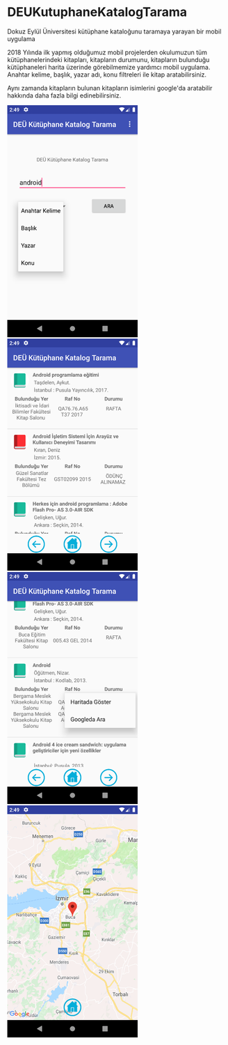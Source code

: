 # DEUKutuphaneKatalogTarama
Dokuz Eylül Üniversitesi kütüphane kataloğunu taramaya yarayan bir mobil uygulama

2018 Yılında ilk yapmış olduğumuz mobil projelerden okulumuzun tüm kütüphanelerindeki kitapları, kitapların durumunu,
kitapların bulunduğu kütüphaneleri harita üzerinde görebilmemize yardımcı mobil uygulama. 
Anahtar kelime, başlık, yazar adı, konu filtreleri ile kitap aratabilirsiniz.

Aynı zamanda kitapların bulunan kitapların isimlerini google'da aratabilir hakkında daha fazla bilgi edinebilirsiniz.

<img src="./Screenshot1.png" width="300" height="533">
<img src="./Screenshot2.png" width="300" height="533">
<img src="./Screenshot3.png" width="300" height="533">
<img src="./Screenshot4.png" width="300" height="533">
